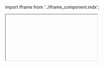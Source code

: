 import Iframe from '../iframe_component.mdx';

<Iframe id='components-accordion--default&args=variant:styled;fluid:false;styled:false' > </Iframe>